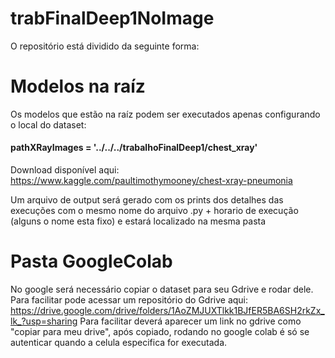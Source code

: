 # trabFinalDeep1NoImage

O repositório está dividido da seguinte forma: <br>

# Modelos na raíz

Os modelos que estão na raíz podem ser executados apenas configurando o local do dataset:<br>
####  pathXRayImages =  '../../../trabalhoFinalDeep1/chest_xray'

Download disponível aqui: https://www.kaggle.com/paultimothymooney/chest-xray-pneumonia

Um arquivo de output será gerado com os prints dos detalhes das execuções com o mesmo nome do arquivo .py + horario de execução (alguns o nome esta fixo) e estará localizado na mesma pasta


# Pasta GoogleColab

No google será necessário copiar o dataset para seu Gdrive e rodar dele.<br>
Para facilitar pode acessar um repositório do Gdrive aqui: https://drive.google.com/drive/folders/1AoZMJUXTlkk1BJfER5BA6SH2rkZx_lk_?usp=sharing
Para facilitar deverá aparecer um link no gdrive como "copiar para meu drive", após copiado, rodando no google colab é só se autenticar quando a celula especifica for executada. 

